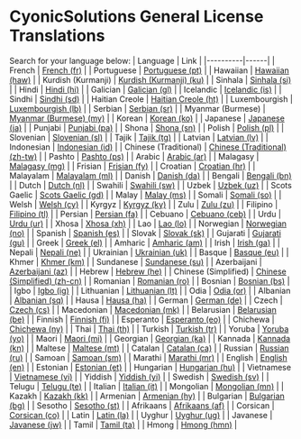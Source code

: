 # CyonicSolutions General License Translations

Search for your language below:
| Language | Link |
|----------|------|
| French | [French (fr)](licenses/fr.md) |
| Portuguese | [Portuguese (pt)](licenses/pt.md) |
| Hawaiian | [Hawaiian (haw)](licenses/haw.md) |
| Kurdish (Kurmanji) | [Kurdish (Kurmanji) (ku)](licenses/ku.md) |
| Sinhala | [Sinhala (si)](licenses/si.md) |
| Hindi | [Hindi (hi)](licenses/hi.md) |
| Galician | [Galician (gl)](licenses/gl.md) |
| Icelandic | [Icelandic (is)](licenses/is.md) |
| Sindhi | [Sindhi (sd)](licenses/sd.md) |
| Haitian Creole | [Haitian Creole (ht)](licenses/ht.md) |
| Luxembourgish | [Luxembourgish (lb)](licenses/lb.md) |
| Serbian | [Serbian (sr)](licenses/sr.md) |
| Myanmar (Burmese) | [Myanmar (Burmese) (my)](licenses/my.md) |
| Korean | [Korean (ko)](licenses/ko.md) |
| Japanese | [Japanese (ja)](licenses/ja.md) |
| Punjabi | [Punjabi (pa)](licenses/pa.md) |
| Shona | [Shona (sn)](licenses/sn.md) |
| Polish | [Polish (pl)](licenses/pl.md) |
| Slovenian | [Slovenian (sl)](licenses/sl.md) |
| Tajik | [Tajik (tg)](licenses/tg.md) |
| Latvian | [Latvian (lv)](licenses/lv.md) |
| Indonesian | [Indonesian (id)](licenses/id.md) |
| Chinese (Traditional) | [Chinese (Traditional) (zh-tw)](licenses/zh-tw.md) |
| Pashto | [Pashto (ps)](licenses/ps.md) |
| Arabic | [Arabic (ar)](licenses/ar.md) |
| Malagasy | [Malagasy (mg)](licenses/mg.md) |
| Frisian | [Frisian (fy)](licenses/fy.md) |
| Croatian | [Croatian (hr)](licenses/hr.md) |
| Malayalam | [Malayalam (ml)](licenses/ml.md) |
| Danish | [Danish (da)](licenses/da.md) |
| Bengali | [Bengali (bn)](licenses/bn.md) |
| Dutch | [Dutch (nl)](licenses/nl.md) |
| Swahili | [Swahili (sw)](licenses/sw.md) |
| Uzbek | [Uzbek (uz)](licenses/uz.md) |
| Scots Gaelic | [Scots Gaelic (gd)](licenses/gd.md) |
| Malay | [Malay (ms)](licenses/ms.md) |
| Somali | [Somali (so)](licenses/so.md) |
| Welsh | [Welsh (cy)](licenses/cy.md) |
| Kyrgyz | [Kyrgyz (ky)](licenses/ky.md) |
| Zulu | [Zulu (zu)](licenses/zu.md) |
| Filipino | [Filipino (tl)](licenses/tl.md) |
| Persian | [Persian (fa)](licenses/fa.md) |
| Cebuano | [Cebuano (ceb)](licenses/ceb.md) |
| Urdu | [Urdu (ur)](licenses/ur.md) |
| Xhosa | [Xhosa (xh)](licenses/xh.md) |
| Lao | [Lao (lo)](licenses/lo.md) |
| Norwegian | [Norwegian (no)](licenses/no.md) |
| Spanish | [Spanish (es)](licenses/es.md) |
| Slovak | [Slovak (sk)](licenses/sk.md) |
| Gujarati | [Gujarati (gu)](licenses/gu.md) |
| Greek | [Greek (el)](licenses/el.md) |
| Amharic | [Amharic (am)](licenses/am.md) |
| Irish | [Irish (ga)](licenses/ga.md) |
| Nepali | [Nepali (ne)](licenses/ne.md) |
| Ukrainian | [Ukrainian (uk)](licenses/uk.md) |
| Basque | [Basque (eu)](licenses/eu.md) |
| Khmer | [Khmer (km)](licenses/km.md) |
| Sundanese | [Sundanese (su)](licenses/su.md) |
| Azerbaijani | [Azerbaijani (az)](licenses/az.md) |
| Hebrew | [Hebrew (he)](licenses/he.md) |
| Chinese (Simplified) | [Chinese (Simplified) (zh-cn)](licenses/zh-cn.md) |
| Romanian | [Romanian (ro)](licenses/ro.md) |
| Bosnian | [Bosnian (bs)](licenses/bs.md) |
| Igbo | [Igbo (ig)](licenses/ig.md) |
| Lithuanian | [Lithuanian (lt)](licenses/lt.md) |
| Odia | [Odia (or)](licenses/or.md) |
| Albanian | [Albanian (sq)](licenses/sq.md) |
| Hausa | [Hausa (ha)](licenses/ha.md) |
| German | [German (de)](licenses/de.md) |
| Czech | [Czech (cs)](licenses/cs.md) |
| Macedonian | [Macedonian (mk)](licenses/mk.md) |
| Belarusian | [Belarusian (be)](licenses/be.md) |
| Finnish | [Finnish (fi)](licenses/fi.md) |
| Esperanto | [Esperanto (eo)](licenses/eo.md) |
| Chichewa | [Chichewa (ny)](licenses/ny.md) |
| Thai | [Thai (th)](licenses/th.md) |
| Turkish | [Turkish (tr)](licenses/tr.md) |
| Yoruba | [Yoruba (yo)](licenses/yo.md) |
| Maori | [Maori (mi)](licenses/mi.md) |
| Georgian | [Georgian (ka)](licenses/ka.md) |
| Kannada | [Kannada (kn)](licenses/kn.md) |
| Maltese | [Maltese (mt)](licenses/mt.md) |
| Catalan | [Catalan (ca)](licenses/ca.md) |
| Russian | [Russian (ru)](licenses/ru.md) |
| Samoan | [Samoan (sm)](licenses/sm.md) |
| Marathi | [Marathi (mr)](licenses/mr.md) |
| English | [English (en)](licenses/en.md) |
| Estonian | [Estonian (et)](licenses/et.md) |
| Hungarian | [Hungarian (hu)](licenses/hu.md) |
| Vietnamese | [Vietnamese (vi)](licenses/vi.md) |
| Yiddish | [Yiddish (yi)](licenses/yi.md) |
| Swedish | [Swedish (sv)](licenses/sv.md) |
| Telugu | [Telugu (te)](licenses/te.md) |
| Italian | [Italian (it)](licenses/it.md) |
| Mongolian | [Mongolian (mn)](licenses/mn.md) |
| Kazakh | [Kazakh (kk)](licenses/kk.md) |
| Armenian | [Armenian (hy)](licenses/hy.md) |
| Bulgarian | [Bulgarian (bg)](licenses/bg.md) |
| Sesotho | [Sesotho (st)](licenses/st.md) |
| Afrikaans | [Afrikaans (af)](licenses/af.md) |
| Corsican | [Corsican (co)](licenses/co.md) |
| Latin | [Latin (la)](licenses/la.md) |
| Uyghur | [Uyghur (ug)](licenses/ug.md) |
| Javanese | [Javanese (jw)](licenses/jw.md) |
| Tamil | [Tamil (ta)](licenses/ta.md) |
| Hmong | [Hmong (hmn)](licenses/hmn.md) |
